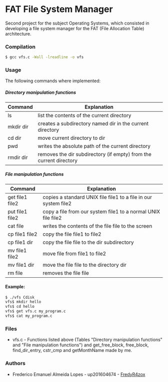 # FAT File System Manager
Second project for the subject Operating Systems, which consisted in developing a file system manager for the FAT (File Allocation Table) architecture.


### Compilation
``` bash
$ gcc vfs.c -Wall -lreadline -o vfs
```


### Usage
The following commands where implemented:
##### Directory manipulation functions
| Command | Explanation |
| ------- | ----------- |
| ls | list the contents of the current directory |
| mkdir dir | creates a subdirectory named dir in the current directory |
| cd dir | move current directory to dir |
| pwd | writes the absolute path of the current directory |
| rmdir dir | removes the dir subdirectory (if empty) from the current directory |
##### File manipulation functions
| Command | Explanation |
| ------- | ----------- |
| get file1 file2 | copies a standard UNIX file file1 to a file in our system file2 |
| put file1 file2 | copy a file from our system file1 to a normal UNIX file file2 |
| cat file | writes the contents of the file file to the screen |
| cp file1 file2 | copy the file file1 to file2 |
| cp file1 dir   | copy the file file to the dir subdirectory |
| mv file1 file2 | move file from file1 to file2 |
| mv file1 dir   | move the file file to the directory dir |
| rm file | removes the file file |

#### Example:
``` bash
$ ./vfs Cdisk
vfs$ mkdir hello
vfs$ cd hello
vfs$ get vfs.c my_program.c
vfs$ cat my_program.c
```


### Files
* vfs.c - Functions listed above (Tables "Directory manipulation functions" and "File manipulation functions") and get_free_block, free_block, find_dir_entry, cstr_cmp and getMonthName made by me.


### Authors
* Frederico Emanuel Almeida Lopes - up201604674 - [FredyR4zox](https://www.github.com/FredyR4zox)
